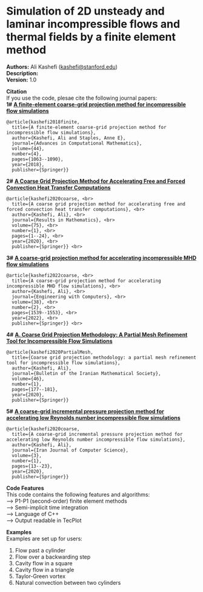 # Simulation of 2D unsteady and laminar incompressible flows and thermal fields by a finite element method

**Authors:** Ali Kashefi (kashefi@stanford.edu)<br>
**Description:** <br>
**Version:** 1.0 <br>

**Citation** <br>
If you use the code, plesae cite the following journal papers: <br>
<b>1#</b> **[A finite-element coarse-grid projection method for incompressible flow simulations](https://link.springer.com/article/10.1007/s10444-017-9573-5)**

    @article{kashefi2018finite, 
      title={A finite-element coarse-grid projection method for incompressible flow simulations}, 
      author={Kashefi, Ali and Staples, Anne E}, 
      journal={Advances in Computational Mathematics}, 
      volume={44},
      number={4}, 
      pages={1063--1090},
      year={2018}, 
      publisher={Springer}}

<b>2#</b> **[A Coarse Grid Projection Method for Accelerating Free and Forced Convection Heat Transfer Computations](https://doi.org/10.1007/s00025-020-1157-x)**

    @article{kashefi2020coarse, <br>
      title={A coarse grid projection method for accelerating free and forced convection heat transfer computations}, <br>
      author={Kashefi, Ali}, <br>
      journal={Results in Mathematics}, <br>
      volume={75}, <br>
      number={1}, <br>
      pages={1--24}, <br>
      year={2020}, <br>
      publisher={Springer}} <br>
  
<b>3#</b> **[A coarse-grid projection method for accelerating incompressible MHD flow simulations](https://doi.org/10.1007/s00366-020-01265-8)**

    @article{kashefi2022coarse, <br>
      title={A coarse-grid projection method for accelerating incompressible MHD flow simulations}, <br>
      author={Kashefi, Ali}, <br>
      journal={Engineering with Computers}, <br>
      volume={38}, <br>
      number={2}, <br>
      pages={1539--1553}, <br>
      year={2022}, <br>
      publisher={Springer}} <br>
  
<b>4#</b> **[A. Coarse Grid Projection Methodology: A Partial Mesh Refinement Tool for Incompressible Flow Simulations](https://doi.org/10.1007/s41980-019-00249-9)**

    @article{kashefi2020PartialMesh, 
      title={Coarse grid projection methodology: a partial mesh refinement tool for incompressible flow simulations}, 
      author={Kashefi, Ali}, 
      journal={Bulletin of the Iranian Mathematical Society}, 
      volume={46}, 
      number={1}, 
      pages={177--181},
      year={2020}, 
      publisher={Springer}} 
  
<b>5#</b> **[A coarse-grid incremental pressure projection method for accelerating low Reynolds number incompressible flow simulations](https://doi.org/10.1007/s42044-019-00046-x)**

    @article{kashefi2020coarse, 
      title={A coarse-grid incremental pressure projection method for accelerating low Reynolds number incompressible flow simulations}, 
      author={Kashefi, Ali}, 
      journal={Iran Journal of Computer Science}, 
      volume={3}, 
      number={1}, 
      pages={13--23}, 
      year={2020}, 
      publisher={Springer}} 
  
**Code Features** <br>
This code contains the following features and algorithms: <br>
--> P1-P1 (second-order) finite element methods <br>
--> Semi-implicit time integration <br> 
--> Language of C++ <br>
--> Output readable in TecPlot <br>

**Examples** <br>
Examples are set up for users: <br>
1. Flow past a cylinder <br>
2. Flow over a backwarding step <br>
3. Cavity flow in a square <br>
4. Cavity flow in a triangle <br>
5. Taylor-Green vortex <br>
6. Natural convection between two cylinders <br>
 
